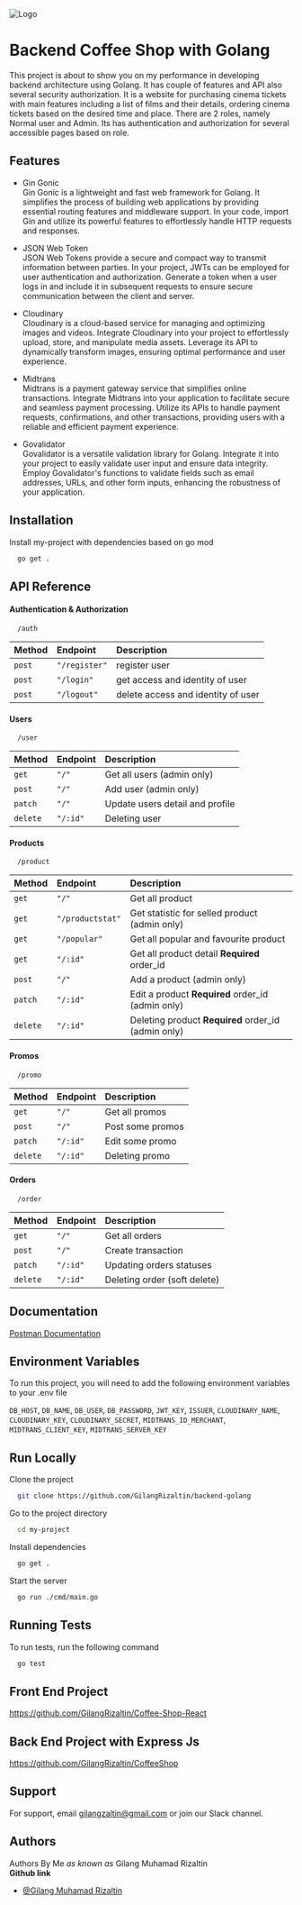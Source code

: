 ![Logo](https://res.cloudinary.com/doncmmfaa/image/upload/v1705476586/samples/Frame_13_ksk8wi.png)

# Backend Coffee Shop with Golang

This project is about to show you on my performance in developing backend architecture using Golang. It has couple of features and API also several security authorization. It is a website for purchasing cinema tickets with main features including a list of films and their details, ordering cinema tickets based on the desired time and place. There are 2 roles, namely Normal user and Admin. Its has authentication and authorization for several accessible pages based on role.

## Features

- Gin Gonic \
  Gin Gonic is a lightweight and fast web framework for Golang. It simplifies the process of building web applications by providing essential routing features and middleware support. In your code, import Gin and utilize its powerful features to effortlessly handle HTTP requests and responses.

- JSON Web Token \
  JSON Web Tokens provide a secure and compact way to transmit information between parties. In your project, JWTs can be employed for user authentication and authorization. Generate a token when a user logs in and include it in subsequent requests to ensure secure communication between the client and server.

- Cloudinary \
  Cloudinary is a cloud-based service for managing and optimizing images and videos. Integrate Cloudinary into your project to effortlessly upload, store, and manipulate media assets. Leverage its API to dynamically transform images, ensuring optimal performance and user experience.

- Midtrans \
  Midtrans is a payment gateway service that simplifies online transactions. Integrate Midtrans into your application to facilitate secure and seamless payment processing. Utilize its APIs to handle payment requests, confirmations, and other transactions, providing users with a reliable and efficient payment experience.

- Govalidator \
  Govalidator is a versatile validation library for Golang. Integrate it into your project to easily validate user input and ensure data integrity. Employ Govalidator's functions to validate fields such as email addresses, URLs, and other form inputs, enhancing the robustness of your application.

## Installation

Install my-project with dependencies based on go mod

```bash
  go get .
```

## API Reference

#### Authentication & Authorization

```http
  /auth
```

| Method | Endpoint      | Description                        |
| :----- | :------------ | :--------------------------------- |
| `post` | `"/register"` | register user                      |
| `post` | `"/login"`    | get access and identity of user    |
| `post` | `"/logout"`   | delete access and identity of user |

#### Users

```http
  /user
```

| Method   | Endpoint | Description                     |
| :------- | :------- | :------------------------------ |
| `get`    | `"/"`    | Get all users (admin only)      |
| `post`   | `"/"`    | Add user (admin only)           |
| `patch`  | `"/"`    | Update users detail and profile |
| `delete` | `"/:id"` | Deleting user                   |

#### Products

```http
  /product
```

| Method   | Endpoint         | Description                                         |
| :------- | :--------------- | :-------------------------------------------------- |
| `get`    | `"/"`            | Get all product                                     |
| `get`    | `"/productstat"` | Get statistic for selled product (admin only)       |
| `get`    | `"/popular"`     | Get all popular and favourite product               |
| `get`    | `"/:id"`         | Get all product detail **Required** order_id        |
| `post`   | `"/"`            | Add a product (admin only)                          |
| `patch`  | `"/:id"`         | Edit a product **Required** order_id (admin only)   |
| `delete` | `"/:id"`         | Deleting product **Required** order_id (admin only) |

#### Promos

```http
  /promo
```

| Method   | Endpoint | Description      |
| :------- | :------- | :--------------- |
| `get`    | `"/"`    | Get all promos   |
| `post`   | `"/"`    | Post some promos |
| `patch`  | `"/:id"` | Edit some promo  |
| `delete` | `"/:id"` | Deleting promo   |

#### Orders

```http
  /order
```

| Method   | Endpoint | Description                  |
| :------- | :------- | :--------------------------- |
| `get`    | `"/"`    | Get all orders               |
| `post`   | `"/"`    | Create transaction           |
| `patch`  | `"/:id"` | Updating orders statuses     |
| `delete` | `"/:id"` | Deleting order (soft delete) |

## Documentation

[Postman Documentation](https://documenter.getpostman.com/view/29696636/2s9YsRbURh)

## Environment Variables

To run this project, you will need to add the following environment variables to your .env file

`DB_HOST`,
`DB_NAME`,
`DB_USER`,
`DB_PASSWORD`,
`JWT_KEY`,
`ISSUER`,
`CLOUDINARY_NAME`,
`CLOUDINARY_KEY`,
`CLOUDINARY_SECRET`,
`MIDTRANS_ID_MERCHANT`,
`MIDTRANS_CLIENT_KEY`,
`MIDTRANS_SERVER_KEY`

## Run Locally

Clone the project

```bash
  git clone https://github.com/GilangRizaltin/backend-golang
```

Go to the project directory

```bash
  cd my-project
```

Install dependencies

```bash
  go get .
```

Start the server

```bash
  go run ./cmd/main.go
```

## Running Tests

To run tests, run the following command

```bash
  go test
```

## Front End Project

https://github.com/GilangRizaltin/Coffee-Shop-React

## Back End Project with Express Js

https://github.com/GilangRizaltin/CoffeeShop

## Support

For support, email gilangzaltin@gmail.com or join our Slack channel.

## Authors

Authors By Me _as known as_ Gilang Muhamad Rizaltin \
**Github link**

- [@Gilang Muhamad Rizaltin](https://github.com/GilangRizaltin)
